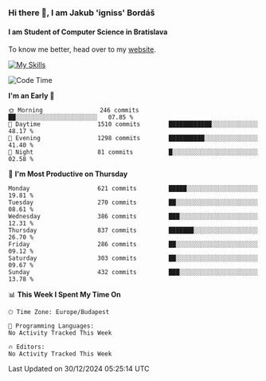 ### Hi there 👋, I am Jakub 'igniss' Bordáš

#### I am Student of Computer Science in Bratislava
To know me better, head over to my [website](https://bordas.sk).

[![My Skills](https://skillicons.dev/icons?i=js,html,css,figma,svelte,java,kotlin,python,postgresql,typescript,nest,nodejs)](https://bordas.sk)


<!--START_SECTION:waka-->
![Code Time](http://img.shields.io/badge/Code%20Time-1%2C613%20hrs%2031%20mins-blue)

**I'm an Early 🐤** 

```text
🌞 Morning                246 commits         ██░░░░░░░░░░░░░░░░░░░░░░░   07.85 % 
🌆 Daytime                1510 commits        ████████████░░░░░░░░░░░░░   48.17 % 
🌃 Evening                1298 commits        ██████████░░░░░░░░░░░░░░░   41.40 % 
🌙 Night                  81 commits          █░░░░░░░░░░░░░░░░░░░░░░░░   02.58 % 
```
📅 **I'm Most Productive on Thursday** 

```text
Monday                   621 commits         █████░░░░░░░░░░░░░░░░░░░░   19.81 % 
Tuesday                  270 commits         ██░░░░░░░░░░░░░░░░░░░░░░░   08.61 % 
Wednesday                386 commits         ███░░░░░░░░░░░░░░░░░░░░░░   12.31 % 
Thursday                 837 commits         ███████░░░░░░░░░░░░░░░░░░   26.70 % 
Friday                   286 commits         ██░░░░░░░░░░░░░░░░░░░░░░░   09.12 % 
Saturday                 303 commits         ██░░░░░░░░░░░░░░░░░░░░░░░   09.67 % 
Sunday                   432 commits         ███░░░░░░░░░░░░░░░░░░░░░░   13.78 % 
```


📊 **This Week I Spent My Time On** 

```text
🕑︎ Time Zone: Europe/Budapest

💬 Programming Languages: 
No Activity Tracked This Week

🔥 Editors: 
No Activity Tracked This Week
```


 Last Updated on 30/12/2024 05:25:14 UTC
<!--END_SECTION:waka-->
